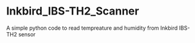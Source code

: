 # Inkbird_IBS-TH2_Scanner
A simple python code to read tempreature and humidity from Inkbird IBS-TH2 sensor

